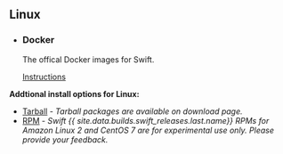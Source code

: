 ## Linux

<ul class="install-instruction">
  <li class="resource featured">
    <h3>Docker</h3>
    <p class="description">
    	The offical Docker images for Swift. 
    </p>
    <a href="/install/linux#installation-via-docker" class="cta-secondary">Instructions</a>
  </li>
</ul>

**Addtional install options for Linux:**

* [Tarball](/install/linux#installation-via-tarball) - *Tarball packages are available on download page.*
* [RPM](/install/linux#installation-via-rpm) - *Swift {{ site.data.builds.swift_releases.last.name}} RPMs for Amazon Linux 2 and CentOS 7 are for experimental use only. Please provide your feedback.*

